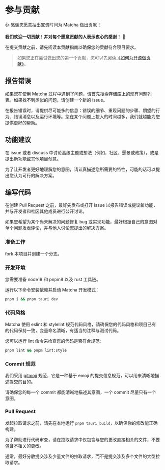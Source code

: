 # 参与贡献

👍 感谢您愿意抽出宝贵时间为 Matcha 做出贡献！

**我们欢迎一切贡献！并对每个愿意贡献的人表示衷心的感谢！** 💖

在提交贡献之前，请先阅读本贡献指南以确保您的贡献符合项目要求。

> 如果您正在尝试做出您的第一个贡献，您可以先阅读[《如何为开源做贡献》](https://opensource.guide/zh-hans/how-to-contribute/)。

## 报告错误

如果您在使用 Matcha 过程中遇到了问题，请首先搜索存储库上的现有问题列表。如果找不到类似的问题，请创建一个新的 issue。

在报告错误时，请提供尽可能多的信息：错误的细节、重现问题的步骤、期望的行为、错误消息以及运行环境等。您在某个问题上投入的时间越多，我们就越能为您提供更好的帮助。

## 功能建议

在 issue 或者 discuss 中讨论高级主题或想法（例如，社区、愿景或政策），或是提出新功能或其他项目创意。

为了让开发者更好地理解您的意图，请认真描述您所需要的特性，可能的话可以提出您认为可行的解决方案。

## 编写代码

在创建 Pull Request 之前，最好先发布或打开 issue 以报告错误或提议新功能，并与开发者和社区其他成员进行公开讨论。

如果您希望为某个尚未解决的问题修复 bug 或实现功能，最好根据自己的意图对单个问题发表评论，并与他人讨论您提出的解决方案。

### 准备工作

fork 本项目并创建一个分支。

### 开发环境

您需要准备 node18 和 pnpm8 以及 rust 工具链。

运行以下命令安装依赖并启动 Matcha 开发模式：

```sh
pnpm i && pnpm tauri dev
```

### 代码风格

Matcha 使用 eslint 和 stylelint 规范代码风格，请确保您的代码风格和项目已有的代码保持一致，变量命名清晰，有适当的注释与测试代码。

您可以运行 lint 命令来检查您的代码是否符合规范:

```sh
pnpm lint && pnpm lint:style
```

### Commit 规范

我们采用 [gitmoji](https://gitmoji.dev/) 规范，它是一种基于 emoji 的提交信息规范，可以用来清晰地描述提交的目的。

请确保您的每一个 commit 都能清晰地描述其意图，一个 commit 尽量只有一个意图。

### Pull Request

发起拉取请求之前，请先在本地运行 `pnpm tauri build`，以确保你的修改能正确构建。

为了帮助进行代码审查，请在拉取请求中仅包含与您的更改直接相关的文件，不要包含不相关的更改。

通常，最好分散提交涉及少量文件的拉取请求，而不是提交涉及多个文件的大型拉取请求。
